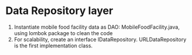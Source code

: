 # Data Repository layer
1. Instantiate mobile food facility data as DAO: MobileFoodFacility.java, using lombok package to clean the code
2. For scalability, create an interface IDataRepository. URLDataRepository is the first implementation class. 
